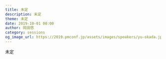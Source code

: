 ```yaml
---	
title: 未定
description: 未定
theme: 未定
date: 2019-10-01 00:00
author: 岡田悠
category: sessions
og_image_url: https://2019.pmconf.jp/assets/images/speakers/yu-okada.jpg
---	
```

未定
